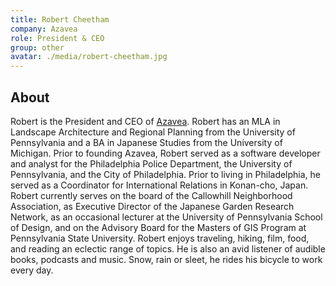 ```yaml
---
title: Robert Cheetham
company: Azavea
role: President & CEO
group: other
avatar: ./media/robert-cheetham.jpg
---
```

## About

Robert is the President and CEO of [Azavea](https://www.azavea.com/). Robert has an MLA in Landscape Architecture and Regional Planning from the University of Pennsylvania and a BA in Japanese Studies from the University of Michigan. Prior to founding Azavea, Robert served as a software developer and analyst for the Philadelphia Police Department, the University of Pennsylvania, and the City of Philadelphia. Prior to living in Philadelphia, he served as a Coordinator for International Relations in Konan-cho, Japan. Robert currently serves on the board of the Callowhill Neighborhood Association, as Executive Director of the Japanese Garden Research Network, as an occasional lecturer at the University of Pennsylvania School of Design, and on the Advisory Board for the Masters of GIS Program at Pennsylvania State University. Robert enjoys traveling, hiking, film, food, and reading an eclectic range of topics. He is also an avid listener of audible books, podcasts and music. Snow, rain or sleet, he rides his bicycle to work every day.